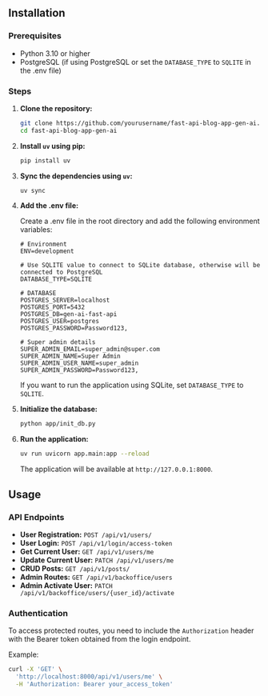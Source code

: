 ## Installation

### Prerequisites

- Python 3.10 or higher
- PostgreSQL (if using PostgreSQL or set the `DATABASE_TYPE` to `SQLITE` in the .env file)

### Steps

1. **Clone the repository:**

   ```sh
   git clone https://github.com/yourusername/fast-api-blog-app-gen-ai.git
   cd fast-api-blog-app-gen-ai
   ```

2. **Install `uv` using pip:**

   ```sh
   pip install uv
   ```

3. **Sync the dependencies using `uv`:**

   ```sh
   uv sync
   ```

4. **Add the .env file:**

   Create a .env file in the root directory and add the following environment variables:

   ```env
   # Environment
   ENV=development

   # Use SQLITE value to connect to SQLite database, otherwise will be connected to PostgreSQL
   DATABASE_TYPE=SQLITE

   # DATABASE
   POSTGRES_SERVER=localhost
   POSTGRES_PORT=5432
   POSTGRES_DB=gen-ai-fast-api
   POSTGRES_USER=postgres
   POSTGRES_PASSWORD=Password123,

   # Super admin details
   SUPER_ADMIN_EMAIL=super_admin@super.com
   SUPER_ADMIN_NAME=Super Admin
   SUPER_ADMIN_USER_NAME=super_admin
   SUPER_ADMIN_PASSWORD=Password123,
   ```

   If you want to run the application using SQLite, set `DATABASE_TYPE` to `SQLITE`.

5. **Initialize the database:**

   ```sh
   python app/init_db.py
   ```

6. **Run the application:**

   ```sh
   uv run uvicorn app.main:app --reload
   ```

   The application will be available at `http://127.0.0.1:8000`.

## Usage

### API Endpoints

- **User Registration:** `POST /api/v1/users/`
- **User Login:** `POST /api/v1/login/access-token`
- **Get Current User:** `GET /api/v1/users/me`
- **Update Current User:** `PATCH /api/v1/users/me`
- **CRUD Posts:** `GET /api/v1/posts/`
- **Admin Routes:** `GET /api/v1/backoffice/users`
- **Admin Activate User:** `PATCH /api/v1/backoffice/users/{user_id}/activate`

### Authentication

To access protected routes, you need to include the `Authorization` header with the Bearer token obtained from the login endpoint.

Example:

```sh
curl -X 'GET' \
  'http://localhost:8000/api/v1/users/me' \
  -H 'Authorization: Bearer your_access_token'
```

